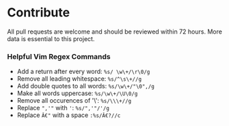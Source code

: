 # Contribute
All pull requests are welcome and should be reviewed within 72 hours. More data is essential to this project.

### Helpful Vim Regex Commands
- Add a return after every word: ```%s/ \w\+/\r\0/g```  
- Remove all leading whitespace: ```%s/^\s\+//g```  
- Add double quotes to all words: ```%s/\w\+/"\0",/g```  
- Make all words uppercase: ```%s/\w\+/\U\0/g```  
- Remove all occurences of '\\': ```%s/\\\+//g```  
- Replace ```",'"``` with ```'```: ```%s/",'"/'/g```
- Replace ```Â€"``` with a space ```:%s/Â€?//c```  
